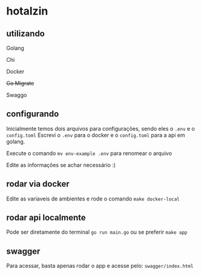 # hotalzin

## utilizando
Golang

Chi

Docker

~~Go Migrate~~

Swaggo

## configurando

Inicialmente temos dois arquivos para configurações, sendo eles o `.env` e o `config.toml`
Escrevi o `.env` para o docker e o `config.toml` para a api em golang.

Execute o comando `mv env-example .env` para renomear o arquivo

Edite as informações se achar necessário :)

## rodar via docker

Edite as variaveis de ambientes e rode o comando `make docker-local`

## rodar api localmente

Pode ser diretamente do terminal `go run main.go` ou se preferir `make app`

## swagger

Para acessar, basta apenas rodar o app e acesse pelo: `swagger/index.html`

